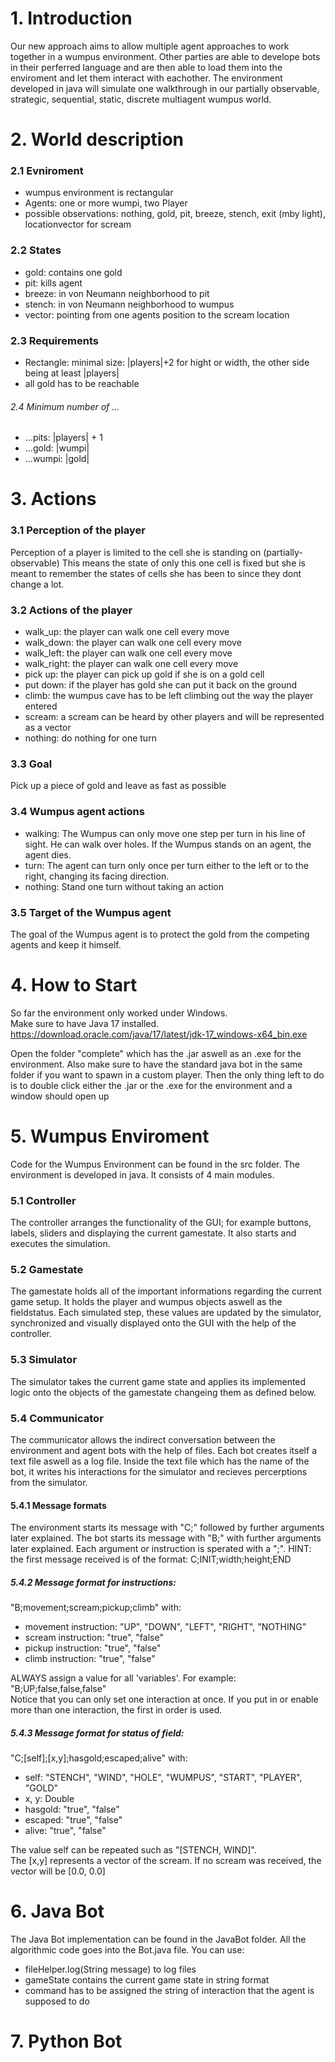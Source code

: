 # 1. Introduction
Our new approach aims to allow multiple agent approaches to work together in a wumpus environment. Other parties are able to develope bots in their perferred language and are then able to load them into the enviroment and let them interact with eachother.
The environment developed in java will simulate one walkthrough in our partially observable, strategic, sequential, static, discrete multiagent wumpus world.

# 2. World description
### 2.1 Evniroment
+ wumpus environment is rectangular
+ Agents: one or more wumpi, two Player
+ possible observations: nothing, gold, pit, breeze, stench, exit (mby light), locationvector for scream

### 2.2 States
+ gold: contains one gold
+ pit: kills agent
+ breeze: in von Neumann neighborhood to pit
+ stench: in von Neumann neighborhood to wumpus
+ vector: pointing from one agents position to the scream location

### 2.3 Requirements
+ Rectangle: minimal size: |players|+2 for hight or width, the other side being at least |players| 
+ all gold has to be reachable

###### 2.4 Minimum number of ...
+ ...pits: |players| + 1
+ ...gold: |wumpi|
+ ...wumpi: |gold|


# 3. Actions
### 3.1 Perception of the player
Perception of a player is limited to the cell she is standing on (partially-observable)
This means the state of only this one cell is fixed but she is meant to remember the states of cells she has been to since they dont change a lot.

### 3.2 Actions of the player
- walk_up: the player can walk one cell every move
- walk_down: the player can walk one cell every move
- walk_left: the player can walk one cell every move
- walk_right: the player can walk one cell every move
- pick up: the player can pick up gold if she is on a gold cell
- put down: if the player has gold she can put it back on the ground
- climb: the wumpus cave has to be left climbing out the way the player entered
- scream: a scream can be heard by other players and will be represented as a vector
- nothing: do nothing for one turn

### 3.3 Goal
Pick up a piece of gold and leave as fast as possible


### 3.4 Wumpus agent actions
- walking: The Wumpus can only move one step per turn in his line of sight. He can walk over holes. If the Wumpus stands on an agent, the agent dies.
- turn: The agent can turn only once per turn either to the left or to the right, changing its facing direction.
- nothing: Stand one turn without taking an action

### 3.5 Target of the Wumpus agent
The goal of the Wumpus agent is to protect the gold from the competing agents and keep it himself.


# 4. How to Start
So far the environment only worked under Windows.  
Make sure to have Java 17 installed. https://download.oracle.com/java/17/latest/jdk-17_windows-x64_bin.exe

Open the folder "complete" which has the .jar aswell as an .exe for the environment. Also make sure to have the standard
java bot in the same folder if you want to spawn in a custom player. Then the only thing left to do is to double click
either the .jar or the .exe for the environment and a window should open up

# 5. Wumpus Enviroment
Code for the Wumpus Environment can be found in the src folder. The environment is developed in java. It consists of 4 main modules. 

### 5.1 Controller
The controller arranges the functionality of the GUI; for example buttons, labels, sliders and displaying the current gamestate. It also starts and executes the simulation.

### 5.2 Gamestate
The gamestate holds all of the important informations regarding the current game setup. It holds the player and wumpus objects aswell as the fieldstatus.
Each simulated step, these values are updated by the simulator, synchronized and visually displayed onto the GUI with the help of the controller.

### 5.3 Simulator
The simulator takes the current game state and applies its implemented logic onto the objects of the gamestate changeing them as defined below.

### 5.4 Communicator
The communicator allows the indirect conversation between the environment and agent bots with the help of files. Each bot creates itself a text file aswell as a log file. Inside the text file which has the name of the bot, it writes his interactions for the simulator and recieves percerptions from the simulator.

#### 5.4.1 Message formats
The environment starts its message with "C;" followed by further arguments later explained. The bot starts its message with "B;" with further arguments later explained.
Each argument or instruction is sperated with a ";". HINT: the first message received is of the format: 
C;INIT;width;height;END

##### 5.4.2 Message format for instructions:  
"B;movement;scream;pickup;climb" with:

- movement instruction: "UP", "DOWN", "LEFT", "RIGHT", "NOTHING" 
- scream instruction: "true", "false" 
- pickup instruction: "true", "false" 
- climb instruction: "true", "false"

ALWAYS assign a value for all 'variables'. For example: "B;UP;false,false,false"  
Notice that you can only set one interaction at once. If you put in or enable more than one interaction, the first in order is used.

##### 5.4.3 Message format for status of field:  
"C;[self];[x,y];hasgold;escaped;alive" with:  
- self: "STENCH", "WIND", "HOLE", "WUMPUS", "START", "PLAYER", "GOLD"
- x, y: Double
- hasgold: "true", "false"
- escaped: "true", "false"
- alive: "true", "false"

The value self can be repeated such as "[STENCH, WIND]".  
The [x,y] represents a vector of the scream. If no scream was received, the vector will be [0.0, 0.0]

# 6. Java Bot
The Java Bot implementation can be found in the JavaBot folder. All the algorithmic code goes into the Bot.java file. You can use:    
- fileHelper.log(String message) to log files
- gameState contains the current game state in string format
- command has to be assigned the string of interaction that the agent is supposed to do

# 7. Python Bot
